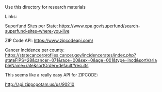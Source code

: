 Use this directory for research materials

Links:

Superfund Sites per State:
https://www.epa.gov/superfund/search-superfund-sites-where-you-live

ZIP Code API:
https://www.zipcodeapi.com/

Cancer Incidence per county:
https://statecancerprofiles.cancer.gov/incidencerates/index.php?stateFIPS=28&cancer=071&race=00&sex=0&age=001&type=incd&sortVariableName=rate&sortOrder=default#results


This seems like a really easy API for ZIPCODE:

http://api.zippopotam.us/us/90210